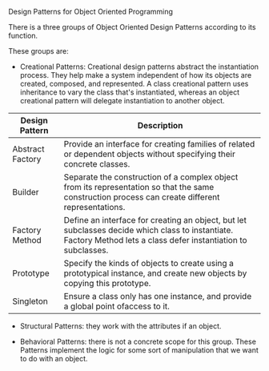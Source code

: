 Design Patterns for Object Oriented Programming

There is a three groups of Object Oriented Design Patterns according to its function.

These groups are:

* Creational Patterns: Creational design patterns abstract the instantiation process. They help make a system
independent of how its objects are created, composed, and represented. A class creational pattern uses inheritance 
to vary the class that's instantiated, whereas an object creational pattern will delegate instantiation to another object.

|Design Pattern|Description|
|---|---|
|Abstract Factory|Provide an interface for creating families of related or dependent objects without specifying their concrete classes.|
|Builder|Separate the construction of a complex object from its representation so that the same construction process can create different representations.|
|Factory Method|Define an interface for creating an object, but let subclasses decide which class to instantiate. Factory Method lets a class defer instantiation to subclasses.|
|Prototype|Specify the kinds of objects to create using a prototypical instance, and create new objects by copying this prototype.|
|Singleton|Ensure a class only has one instance, and provide a global point ofaccess to it.|

* Structural Patterns: they work with the attributes if an object.

* Behavioral Patterns: there is not a concrete scope for this group. These Patterns
implement the logic for some sort of manipulation that we want to do with an object.

